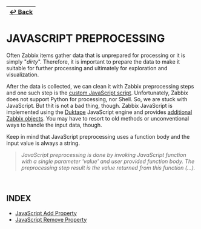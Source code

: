| [↩️ Back](../) |
| --- |

# JAVASCRIPT PREPROCESSING

Often Zabbix items gather data that is unprepared for processing or it is simply "_dirty_". Therefore, it is important to prepare the data to make it suitable for further processing and ultimately for exploration and visualization.

After the data is collected, we can clean it with Zabbix preprocessing steps and one such step is the [custom JavaScript script](https://www.zabbix.com/documentation/current/en/manual/config/items/preprocessing/javascript).
Unfortunately, Zabbix does not support Python for processing, nor Shell. So, we are stuck with JavaScript. But thit is not a bad thing, though. Zabbix JavaScript is implemented using the [Duktape](https://duktape.org) JavaScript engine and provides [additional Zabbix objects](https://www.zabbix.com/documentation/current/en/manual/config/items/preprocessing/javascript/javascript_objects). You may have to resort to old methods or unconventional ways to handle the input data, though.

Keep in mind that JavaScript preprocessing uses a function body and the input value is always a string.
> _JavaScript preprocessing is done by invoking JavaScript function with a single parameter 'value' and user provided function body. The preprocessing step result is the value returned from this function (...)._

<BR>

## INDEX

- [JavaScript Add Property](./javascript_add_property.md)
- [JavaScript Remove Property](./javascript_remove_property.md)
